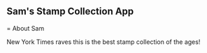 Sam's Stamp Collection App
---

= About Sam

New York Times raves this is the best stamp collection of the ages!

